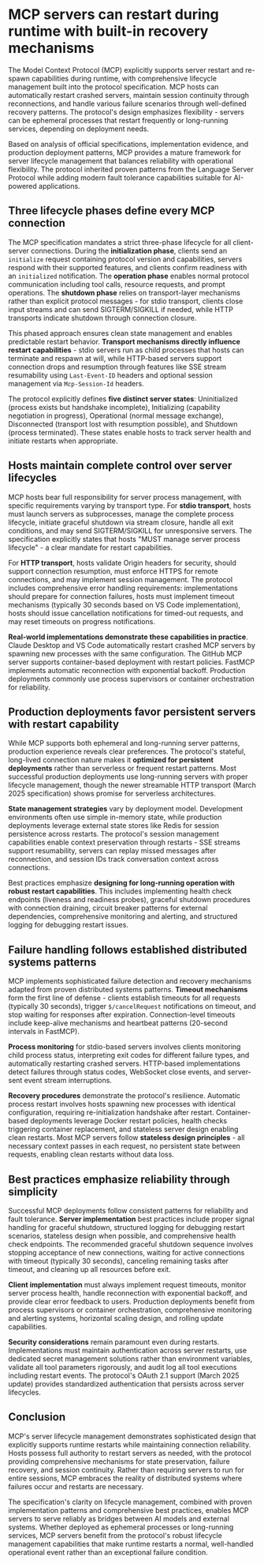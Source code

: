 # MCP servers can restart during runtime with built-in recovery mechanisms

The Model Context Protocol (MCP) explicitly supports server restart and re-spawn capabilities during runtime, with comprehensive lifecycle management built into the protocol specification. MCP hosts can automatically restart crashed servers, maintain session continuity through reconnections, and handle various failure scenarios through well-defined recovery patterns. The protocol's design emphasizes flexibility - servers can be ephemeral processes that restart frequently or long-running services, depending on deployment needs.

Based on analysis of official specifications, implementation evidence, and production deployment patterns, MCP provides a mature framework for server lifecycle management that balances reliability with operational flexibility. The protocol inherited proven patterns from the Language Server Protocol while adding modern fault tolerance capabilities suitable for AI-powered applications.

## Three lifecycle phases define every MCP connection

The MCP specification mandates a strict three-phase lifecycle for all client-server connections. During the **initialization phase**, clients send an `initialize` request containing protocol version and capabilities, servers respond with their supported features, and clients confirm readiness with an `initialized` notification. The **operation phase** enables normal protocol communication including tool calls, resource requests, and prompt operations. The **shutdown phase** relies on transport-layer mechanisms rather than explicit protocol messages - for stdio transport, clients close input streams and can send SIGTERM/SIGKILL if needed, while HTTP transports indicate shutdown through connection closure.

This phased approach ensures clean state management and enables predictable restart behavior. **Transport mechanisms directly influence restart capabilities** - stdio servers run as child processes that hosts can terminate and respawn at will, while HTTP-based servers support connection drops and resumption through features like SSE stream resumability using `Last-Event-ID` headers and optional session management via `Mcp-Session-Id` headers.

The protocol explicitly defines **five distinct server states**: Uninitialized (process exists but handshake incomplete), Initializing (capability negotiation in progress), Operational (normal message exchange), Disconnected (transport lost with resumption possible), and Shutdown (process terminated). These states enable hosts to track server health and initiate restarts when appropriate.

## Hosts maintain complete control over server lifecycles

MCP hosts bear full responsibility for server process management, with specific requirements varying by transport type. For **stdio transport**, hosts must launch servers as subprocesses, manage the complete process lifecycle, initiate graceful shutdown via stream closure, handle all exit conditions, and may send SIGTERM/SIGKILL for unresponsive servers. The specification explicitly states that hosts "MUST manage server process lifecycle" - a clear mandate for restart capabilities.

For **HTTP transport**, hosts validate Origin headers for security, should support connection resumption, must enforce HTTPS for remote connections, and may implement session management. The protocol includes comprehensive error handling requirements: implementations should prepare for connection failures, hosts must implement timeout mechanisms (typically 30 seconds based on VS Code implementation), hosts should issue cancellation notifications for timed-out requests, and may reset timeouts on progress notifications.

**Real-world implementations demonstrate these capabilities in practice**. Claude Desktop and VS Code automatically restart crashed MCP servers by spawning new processes with the same configuration. The GitHub MCP server supports container-based deployment with restart policies. FastMCP implements automatic reconnection with exponential backoff. Production deployments commonly use process supervisors or container orchestration for reliability.

## Production deployments favor persistent servers with restart capability

While MCP supports both ephemeral and long-running server patterns, production experience reveals clear preferences. The protocol's stateful, long-lived connection nature makes it **optimized for persistent deployments** rather than serverless or frequent restart patterns. Most successful production deployments use long-running servers with proper lifecycle management, though the newer streamable HTTP transport (March 2025 specification) shows promise for serverless architectures.

**State management strategies** vary by deployment model. Development environments often use simple in-memory state, while production deployments leverage external state stores like Redis for session persistence across restarts. The protocol's session management capabilities enable context preservation through restarts - SSE streams support resumability, servers can replay missed messages after reconnection, and session IDs track conversation context across connections.

Best practices emphasize **designing for long-running operation with robust restart capabilities**. This includes implementing health check endpoints (liveness and readiness probes), graceful shutdown procedures with connection draining, circuit breaker patterns for external dependencies, comprehensive monitoring and alerting, and structured logging for debugging restart issues.

## Failure handling follows established distributed systems patterns

MCP implements sophisticated failure detection and recovery mechanisms adapted from proven distributed systems patterns. **Timeout mechanisms** form the first line of defense - clients establish timeouts for all requests (typically 30 seconds), trigger `$/cancelRequest` notifications on timeout, and stop waiting for responses after expiration. Connection-level timeouts include keep-alive mechanisms and heartbeat patterns (20-second intervals in FastMCP).

**Process monitoring** for stdio-based servers involves clients monitoring child process status, interpreting exit codes for different failure types, and automatically restarting crashed servers. HTTP-based implementations detect failures through status codes, WebSocket close events, and server-sent event stream interruptions.

**Recovery procedures** demonstrate the protocol's resilience. Automatic process restart involves hosts spawning new processes with identical configuration, requiring re-initialization handshake after restart. Container-based deployments leverage Docker restart policies, health checks triggering container replacement, and stateless server design enabling clean restarts. Most MCP servers follow **stateless design principles** - all necessary context passes in each request, no persistent state between requests, enabling clean restarts without data loss.

## Best practices emphasize reliability through simplicity

Successful MCP deployments follow consistent patterns for reliability and fault tolerance. **Server implementation** best practices include proper signal handling for graceful shutdown, structured logging for debugging restart scenarios, stateless design when possible, and comprehensive health check endpoints. The recommended graceful shutdown sequence involves stopping acceptance of new connections, waiting for active connections with timeout (typically 30 seconds), canceling remaining tasks after timeout, and cleaning up all resources before exit.

**Client implementation** must always implement request timeouts, monitor server process health, handle reconnection with exponential backoff, and provide clear error feedback to users. Production deployments benefit from process supervisors or container orchestration, comprehensive monitoring and alerting systems, horizontal scaling design, and rolling update capabilities.

**Security considerations** remain paramount even during restarts. Implementations must maintain authentication across server restarts, use dedicated secret management solutions rather than environment variables, validate all tool parameters rigorously, and audit log all tool executions including restart events. The protocol's OAuth 2.1 support (March 2025 update) provides standardized authentication that persists across server lifecycles.

## Conclusion

MCP's server lifecycle management demonstrates sophisticated design that explicitly supports runtime restarts while maintaining connection reliability. Hosts possess full authority to restart servers as needed, with the protocol providing comprehensive mechanisms for state preservation, failure recovery, and session continuity. Rather than requiring servers to run for entire sessions, MCP embraces the reality of distributed systems where failures occur and restarts are necessary.

The specification's clarity on lifecycle management, combined with proven implementation patterns and comprehensive best practices, enables MCP servers to serve reliably as bridges between AI models and external systems. Whether deployed as ephemeral processes or long-running services, MCP servers benefit from the protocol's robust lifecycle management capabilities that make runtime restarts a normal, well-handled operational event rather than an exceptional failure condition.